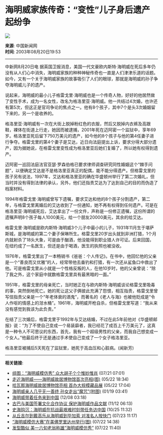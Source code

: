 # 海明威家族传奇：“变性”儿子身后遗产起纷争

![](https://images.sohu.com/ccc.gif)

**来源**: 中国新闻网  
**时间**: 2003年08月20日19:53

---

中新网8月20日电 据英国卫报消息，美国一代文豪欧内斯特·海明威在死后多年仍没有从人们心中消失，海明威家族的种种神秘传奇也一直是人们津津乐道的话题。如今，又有一个关于海明威家族的故事吸引了人们的眼球，那就是海明威的孙子争夺海明威儿子的遗产。

说起来，海明威的最小儿子格雷戈里·海明威也是一个传奇人物，好好的他居然做了变性手术，成为一名女性，改名为格洛里亚·海明威。他一共结过4次婚，也许还有第5次，但这正是官司争论的焦点之一。他有8个孩子，其中7个是头3次婚姻留下来的，另一个是收养的。

格洛里亚·海明威有一次在大街上脱掉粉红色的衣服，然后又脱掉内衣裤及高跟鞋，裸体在街道上行走，她因而被逮捕，2001年死在迈阿密一个监狱中，享年69岁。格洛里亚死后留下750万美元的遗产，如今他的8个孩子与他的第4任妻子进行争夺。格雷戈里的第4个妻子是艾达，近日向法庭提出上诉，要求分得大部分遗产，因为据她说，在格雷戈里变性成为格洛里亚后她们复婚了，所以她有权得到遗产。

迈阿密一巡回法庭法官亚瑟·罗森伯格已要求律师调查研究同性婚姻这个“棘手问题”，以便确定艾达是不是格洛里亚真正的配偶，能不能分得遗产。但格雷戈里的孩子另有说法，1997年，艾达和格洛里亚的确在华盛顿州举行了第二次婚礼，但当时并没有得到法律的承认，另外，他们还指责艾达为了达到自己的目的而伪造了档案材料。

1994年格雷戈里·海明威曾写下遗嘱，要求艾达和他的8个孩子分割遗产，第二年，与格雷戈里离婚后的艾达收到了一份通知，她不再有权得到任何遗产。可是在格洛里亚·海明威死后，艾达拿出了一份文件，声称是一份修正遗嘱，这份所谓的遗嘱声明8个孩子每人1000美元，给一个朋友20000美元，其余的给艾达。

格雷戈里·海明威是欧内斯特·海明威3个儿子中最小的儿子，1931年11月生于堪萨斯城，是海明威的第二个妻子保琳所生。格雷戈里20岁出头就到非洲打猎，1个月内就射杀了18头大象，可是由于酗酒，他没能得到职业猎人许可证。后来回国，在纽约成了一名医生，但还是由于喝酒，医生的执照也被没收。

1976年，格雷戈里出了一本畅销书《爸爸：个人传记》。在书中，他回忆他的父亲是一个“善良而又优雅”的人，经常带他去垂钓和打猎，有一次还从鲨鱼口中救出了他。可是格雷戈里从小就是一个性格反叛的人，在他10岁时，他的父亲曾说：“除了我之外，这个家庭中就数格雷戈里具有最黑暗的一面。”

1951年，格雷戈里的母亲死亡，当时她正在与欧内斯特·海明威谈论格雷戈里吸毒的事，突然倒地死亡。她的死让这父子俩彼此充满了怨恨，相互指责，格雷戈里曾写信指责父亲是一个“年老体衰的酒鬼”，而著名的《老人与海》也被他贬成是“令人作呕的情感上的泔水桶”。1961年，海明威开枪自杀，但格雷戈里写道：“我从来没有感觉到我该为此负责。”

在结了三次婚后，格雷戈里于1992年与艾达结婚，不过在此5年前他对《华盛顿邮报》说：“为了不使自己变成一个易装廦者，我已经花了成百上千万美元了，这真是一种令人不可思议的东西，首先，我有一个超级男性的父亲，而我自己想变成一个女人。”他最后终于还是通过手术使自己变成了一个女子格洛里亚。

格洛里亚被捕后5天死在了监狱里，她死于高血压和心脏病。(闻新芳)

---

**相关链接**:
- [组图：“海明威模仿秀” 众大胡子个个惟妙惟肖](https://news.sohu.com/20/55/news211295520.shtml) (07/21 07:01)
- [走近海明威——海明威故居博物馆首次亮相(图)](https://news.sohu.com/90/96/news209439690.shtml) (05/22 18:34)
- [哈瓦那海明威故居博物馆亮相 首办大规模藏品展](https://news.sohu.com/34/71/news209437134.shtml) (05/22 17:04)
- [海明威亲人几乎无一善终 孙女走出“魔咒”(附图)](https://news.sohu.com/32/04/news205840432.shtml) (01/19 03:41)
- [海明威带着任务来到中国](https://news.sohu.com/06/43/news204794306.shtml) (12/08 03:18)
- [古巴与美国签署文化合作协议 保护海明威作品文献](https://news.sohu.com/51/73/news204267351.shtml) (11/12 06:13)
- [史海钩沉：海明威在抗战最艰难时刻带任务访中国](https://news.sohu.com/79/10/news203881079.shtml) (10/25 11:32)
- [从丘吉尔到戴高乐从海明威到毕加索 对准名人按快门](https://news.sohu.com/79/64/news202266479.shtml) (07/23 11:17)
- [“海明威模仿大赛”在美佛罗里达州举行(图)](https://news.sohu.com/06/42/news202254206.shtml) (07/22 14:38)
- [发型酷似 美一六旬老翁称雄“海明威模仿秀”](https://news.sohu.com/84/14/news202251484.shtml) (07/22 11:40)
